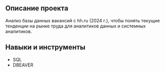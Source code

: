 ## Описание проекта
Анализ базы данных вакансий с hh.ru (2024 г.), чтобы понять текущие тенденции на рынке труда для аналитиков данных и системных аналитиков. 

## Навыки и инструменты
- SQL
- DBEAVER
